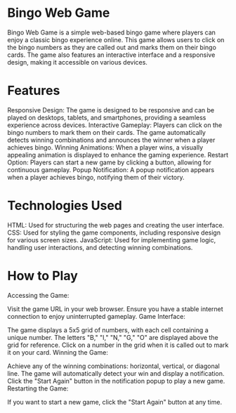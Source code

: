 # Bingo Web Game

Bingo Web Game is a simple web-based bingo game where players can enjoy a classic bingo experience online. This game allows users to click on the bingo numbers as they are called out and marks them on their bingo cards. The game also features an interactive interface and a responsive design, making it accessible on various devices.

# Features

Responsive Design: The game is designed to be responsive and can be played on desktops, tablets, and smartphones, providing a seamless experience across devices.
Interactive Gameplay: Players can click on the bingo numbers to mark them on their cards. The game automatically detects winning combinations and announces the winner when a player achieves bingo.
Winning Animations: When a player wins, a visually appealing animation is displayed to enhance the gaming experience.
Restart Option: Players can start a new game by clicking a button, allowing for continuous gameplay.
Popup Notification: A popup notification appears when a player achieves bingo, notifying them of their victory.

# Technologies Used

HTML: Used for structuring the web pages and creating the user interface.
CSS: Used for styling the game components, including responsive design for various screen sizes.
JavaScript: Used for implementing game logic, handling user interactions, and detecting winning combinations.

# How to Play

Accessing the Game:

Visit the game URL in your web browser.
Ensure you have a stable internet connection to enjoy uninterrupted gameplay.
Game Interface:

The game displays a 5x5 grid of numbers, with each cell containing a unique number.
The letters "B," "I," "N," "G," "O" are displayed above the grid for reference.
Click on a number in the grid when it is called out to mark it on your card.
Winning the Game:

Achieve any of the winning combinations: horizontal, vertical, or diagonal line.
The game will automatically detect your win and display a notification.
Click the "Start Again" button in the notification popup to play a new game.
Restarting the Game:

If you want to start a new game, click the "Start Again" button at any time.
